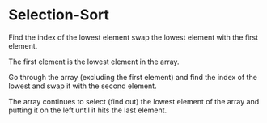 # Selection-Sort

Find the index of the lowest element swap the lowest element with the first element. 

The first element is the lowest element in the array.

Go through the array (excluding the first element) and find the index of the lowest and swap it with the second element.

The array continues to select (find out) the lowest element of the array and putting it on the left until it hits the last element.
